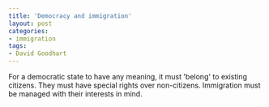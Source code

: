 ```yaml
---
title: 'Democracy and immigration'
layout: post
categories:
- immigration
tags:
- David Goodhart
---
```


For a democratic state to have any meaning, it must 'belong' to existing citizens. They must have special rights over non-citizens. Immigration must be managed with their interests in mind.